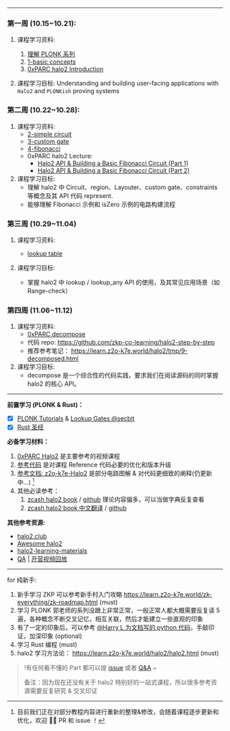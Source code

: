 -----

### **第一周 (10.15~10.21):**

1. 课程学习资料: 
   1. [理解 PLONK 系列](https://learn.z2o-k7e.world/plonk-intro-cn/plonk-intro.html)
   2. [1-basic concepts](https://learn.z2o-k7e.world/halo2/chap-0/index.html)
   3. [0xPARC halo2 Introduction](https://learn.0xparc.org/materials/halo2/learning-group-1/introduction) 

2. 课程学习目标: Understanding and building user-facing applications with `Halo2` and `PLONKish` proving systems



### **第二周 (10.22~10.28):**

1. 课程学习资料:
	- [2-simple circuit](https://learn.z2o-k7e.world/halo2/chap-1/index.html)
	- [3-custom gate](https://learn.z2o-k7e.world/halo2/chap-2/index.html)
	- [4-fibonacci](https://learn.z2o-k7e.world/halo2/chap-3/index.html)
	- 0xPARC halo2 Lecture:
	  - [Halo2 API & Building a Basic Fibonacci Circuit (Part 1)](https://learn.0xparc.org/materials/halo2/learning-group-1/halo2-api)
	  - [Halo2 API & Building a Basic Fibonacci Circuit (Part 2)](https://learn.0xparc.org/materials/halo2/learning-group-1/halo2-api-continued)
2. 课程学习目标:
	- 理解 halo2 中 Circuit、region、Layouter、custom gate、constraints 等概念及其 API 代码 represent.
	- 能够理解 Fibonacci 示例和 isZero 示例的电路构建流程

### **第三周 (10.29~11.04)**

1. 课程学习资料: 
	- [lookup table](https://learn.z2o-k7e.world/halo2/chap-4/index.html)

2. 课程学习目标:
	- 掌握 halo2 中 lookup / lookup_any API 的使用，及其常见应用场景（如 Range-check）

### **第四周 (11.06~11.12)**

1. 课程学习资料:
    - [0xPARC decompose](https://learn.0xparc.org/materials/halo2/learning-group-1/exercise-3)
    - 代码 repo: <https://github.com/zkp-co-learning/halo2-step-by-step>
    - 推荐参考笔记： <https://learn.z2o-k7e.world/halo2/tmp/9-decomposed.html>
2. 课程学习目标:
	- decompose 是一个综合性的代码实践，要求我们在阅读源码的同时掌握 halo2 的核心 API。




----

**前置学习 (PLONK & Rust)：**

 - [x] [PLONK Tutorials](https://learn.z2o-k7e.world/plonk-intro-cn/plonk-arithmetization.html) &  [Lookup Gates @secbit](https://learn.z2o-k7e.world/plonk-intro-cn/plonk-lookup.html)
 - [x] [Rust 圣经](https://course.rs/about-book.html)

**必备学习材料：**

1. [0xPARC Halo2](https://learn.0xparc.org/halo2)  是主要参考的视频课程
2. [参考代码](https://github.com/zkp-co-learning/halo2-step-by-step/tree/main)   是对课程 Reference 代码必要的优化和版本升级
3. [参考文档: z2o-k7e-Halo2](https://learn.z2o-k7e.world/halo2/chap-1/index.html)   是部分电路图解 & 对代码更细致的阐释(仍更新中...) [^1]
4. 其他必读参考：
	1. [zcash halo2 book](https://zcash.github.io/halo2/) / [github](https://github.com/zcash/halo2/blob/main/book/)  理论内容偏多，可以当做字典反复查看
	2. [zcash halo2 book 中文翻译](https://trapdoor-tech.github.io/halo2-book-chinese/) / [github](https://trapdoor-tech.github.io/halo2-book-chinese/)




**其他参考资源:**
- [halo2.club](https://halo2.club)
- [Awesome halo2](https://github.com/adria0/awesome-halo2)
- [halo2-learning-materials](https://learn.z2o-k7e.world/halo2/halo2.html)
- [QA](https://github.com/zkp-co-learning/halo2-step-by-step/discussions)  |  [开营视频回放](https://www.youtube.com/watch?v=0BVaXaRpgww&t=10s)



----



for 纯新手:

1. 新手学习 ZKP 可以参考新手村入门攻略 <https://learn.z2o-k7e.world/zk-everything/zk-roadmap.html> (must)
2. 学习 PLONK 郭老师的系列没跟上非常正常，一般正常人都大概需要反复读 5 遍，各种概念不断交叉记忆，相互关联，然后才能建立一些直观的印象
3. 有了一定的印象后，可以参考 [@Harry L 为文档写的 python 代码](https://github.com/Antalpha-Labs/baby-plonk/blob/main/tutorials/understanding-plonk-cn/3-plonk-permutation.ipynb)，手敲印证，加深印象 (optional)
4. 学习 Rust 编程 (must)
5. halo2 学习方法论： <https://learn.z2o-k7e.world/halo2/halo2.html>  (must)



> !有任何看不懂的 Part 都可以提 [issue](https://github.com/zkp-co-learning/halo2-step-by-step/issues) 或者 [Q&A](https://github.com/zkp-co-learning/halo2-step-by-step/discussions/categories/q-a) ~
> 
> 备注：因为现在还没有关于 halo2 特别好的一站式课程，所以很多参考资源需要反复研究 & 交叉印证



[^1]: 目前我们正在对部分教程内容进行重新的整理&修改，会随着课程逐步更新和优化，欢迎 👏🏻 PR 和 issue ！
